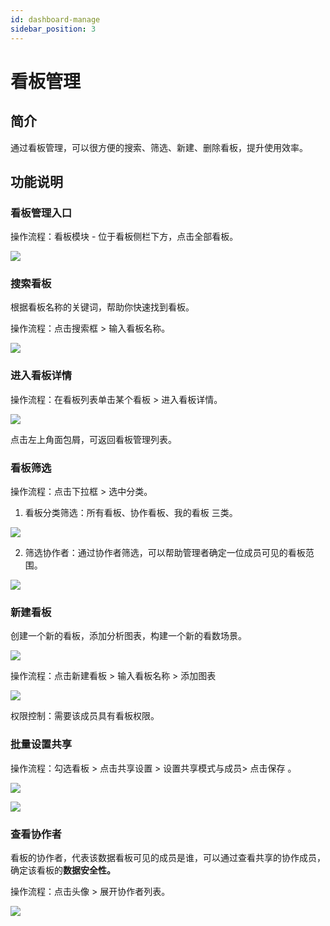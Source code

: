 ```yaml
---
id: dashboard-manage
sidebar_position: 3
---
```


# 看板管理

## 简介[](#jian-jie)

通过看板管理，可以很方便的搜索、筛选、新建、删除看板，提升使用效率。

## 功能说明[](#gong-neng-shuo-ming)

### 看板管理入口[](#kan-ban-guan-li-ru-kou)

操作流程：看板模块 - 位于看板侧栏下方，点击全部看板。

![](https://gblobscdn.gitbook.com/assets%2F-M2qbZInaXgdm8kkNosp%2F-MkLnBLTy1C-i06gAJ_k%2F-MkLnv8IWO-QWBy6urUO%2Fimage.png?alt=media&token=b587c92c-cb79-462d-9afa-833254d575c2)

### 搜索看板[](#sou-suo-kan-ban)

根据看板名称的关键词，帮助你快速找到看板。

操作流程：点击搜索框 > 输入看板名称。

![](https://gblobscdn.gitbook.com/assets%2F-M2qbZInaXgdm8kkNosp%2F-MkLnBLTy1C-i06gAJ_k%2F-MkLo9h59woXvN5GUiqf%2Fimage.png?alt=media&token=e3778ad6-1c34-4748-af78-88d9f6503542)

### 进入看板详情[](#jin-ru-kan-ban-xiang-qing)

操作流程：在看板列表单击某个看板 > 进入看板详情。

![](https://gblobscdn.gitbook.com/assets%2F-M2qbZInaXgdm8kkNosp%2F-MkLnBLTy1C-i06gAJ_k%2F-MkLoF9p1IQcRapLhJhU%2Fimage.png?alt=media&token=a6d503dc-6b76-4bfe-b364-8565a2a475d8)

点击左上角面包屑，可返回看板管理列表。

### 看板筛选[](#kan-ban-shai-xuan)

操作流程：点击下拉框 > 选中分类。

1. 看板分类筛选：所有看板、协作看板、我的看板 三类。
    
![](https://gblobscdn.gitbook.com/assets%2F-M2qbZInaXgdm8kkNosp%2F-MkLnBLTy1C-i06gAJ_k%2F-MkLoMuxReNHbVv7exZo%2Fimage.png?alt=media&token=b0f1da8a-4d4d-4978-879d-98892bee148d)

2. 筛选协作者：通过协作者筛选，可以帮助管理者确定一位成员可见的看板范围。

![](https://gblobscdn.gitbook.com/assets%2F-M2qbZInaXgdm8kkNosp%2F-MkLnBLTy1C-i06gAJ_k%2F-MkLoWQHFihWi1JqUqsV%2Fimage.png?alt=media&token=43018111-5065-4877-bcf7-d0fc8fefcf2e)

### 新建看板[](#xin-jian-kan-ban)

创建一个新的看板，添加分析图表，构建一个新的看数场景。

![](https://gblobscdn.gitbook.com/assets%2F-M2qbZInaXgdm8kkNosp%2F-MkLnBLTy1C-i06gAJ_k%2F-MkLob4mCGYSJWYqQzNm%2Fimage.png?alt=media&token=9b469e40-0eb4-4da5-b859-15ea93fa2c51)

操作流程：点击新建看板 > 输入看板名称 > 添加图表

![](https://gblobscdn.gitbook.com/assets%2F-M2qbZInaXgdm8kkNosp%2F-MkLnBLTy1C-i06gAJ_k%2F-MkLohX9ij5KDDAxoQMG%2Fimage.png?alt=media&token=6eef6801-1a39-40f4-b536-df795f9389cf)

权限控制：需要该成员具有看板权限。

### 批量设置共享[](#pi-liang-she-zhi-gong-xiang)

操作流程：勾选看板 > 点击共享设置 > 设置共享模式与成员> 点击保存 。

![](https://gblobscdn.gitbook.com/assets%2F-M2qbZInaXgdm8kkNosp%2F-MkLnBLTy1C-i06gAJ_k%2F-MkLpF4llK-C3rkai99s%2Fimage.png?alt=media&token=c20ef036-a943-4d0c-8667-c4a53163eec6)

![](https://gblobscdn.gitbook.com/assets%2F-M2qbZInaXgdm8kkNosp%2F-MkLnBLTy1C-i06gAJ_k%2F-MkLpQHbHpOlZLAtmGlt%2Fimage.png?alt=media&token=98e13b02-72dd-4355-959d-941206af5b5b)

### 查看协作者[](#cha-kan-xie-zuo-zhe)

看板的协作者，代表该数据看板可见的成员是谁，可以通过查看共享的协作成员，确定该看板的**数据安全性。**

操作流程：点击头像 > 展开协作者列表。

![](https://gblobscdn.gitbook.com/assets%2F-M2qbZInaXgdm8kkNosp%2F-MkLnBLTy1C-i06gAJ_k%2F-MkLpYkTQUY3o8RyvV5_%2Fimage.png?alt=media&token=d6889011-ec51-4854-a8c4-ed0808a964d1)
